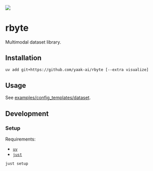![](https://github.com/yaak-ai/rbyte/actions/workflows/ci.yaml/badge.svg)

# rbyte

Multimodal dataset library.

## Installation

```bash
uv add git+https://github.com/yaak-ai/rbyte [--extra visualize]
```

## Usage

See [examples/config_templates/dataset](examples/config_templates/dataset).

## Development

### Setup

Requirements:
- [`uv`](https://github.com/astral-sh/uv)
- [`just`](https://github.com/casey/just)

```bash
just setup
```
